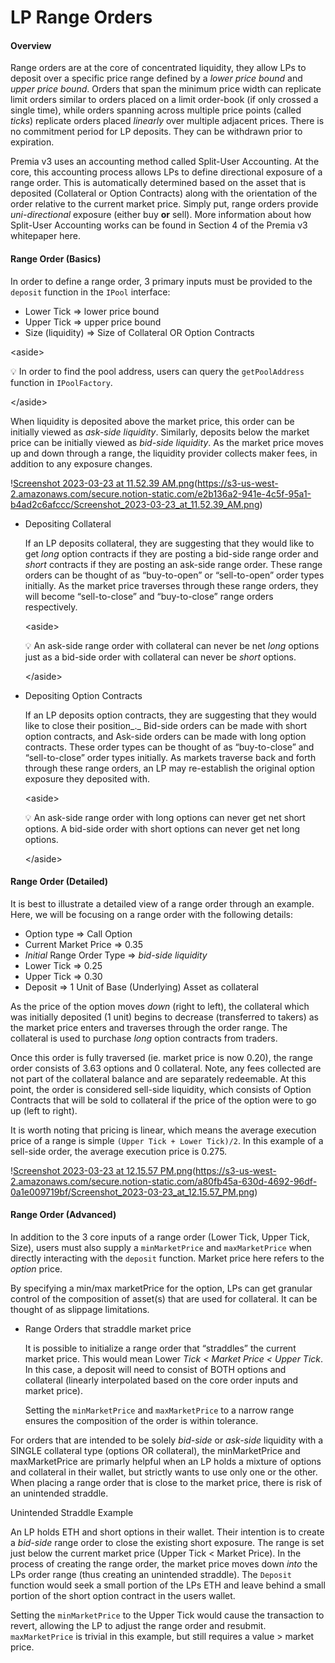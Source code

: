 # LP Range Orders

#### Overview

Range orders are at the core of concentrated liquidity, they allow LPs to deposit over a specific price range defined by a _lower price bound_ and _upper price bound_. Orders that span the minimum price width can replicate limit orders similar to orders placed on a limit order-book (if only crossed a single time), while orders spanning across multiple price points (called _ticks_) replicate orders placed _linearly_ over multiple adjacent prices. There is no commitment period for LP deposits. They can be withdrawn prior to expiration.

Premia v3 uses an accounting method called Split-User Accounting. At the core, this accounting process allows LPs to define directional exposure of a range order. This is automatically determined based on the asset that is deposited (Collateral or Option Contracts) along with the orientation of the order relative to the current market price. Simply put, range orders provide _uni-directional_ exposure (either buy **or** sell). More information about how Split-User Accounting works can be found in Section 4 of the Premia v3 whitepaper here.

#### Range Order (Basics)

In order to define a range order, 3 primary inputs must be provided to the `deposit` function in the `IPool` interface:

* Lower Tick ⇒ lower price bound
* Upper Tick ⇒ upper price bound
* Size (liquidity) ⇒ Size of Collateral OR Option Contracts

\<aside>

💡 In order to find the pool address, users can query the `getPoolAddress` function in `IPoolFactory`.

\</aside>

When liquidity is deposited above the market price, this order can be initially viewed as _ask-side liquidity_. Similarly, deposits below the market price can be initially viewed as _bid-side liquidity_. As the market price moves up and down through a range, the liquidity provider collects maker fees, in addition to any exposure changes.

\![Screenshot 2023-03-23 at 11.52.39 AM.png](broken-reference)(https://s3-us-west-2.amazonaws.com/secure.notion-static.com/e2b136a2-941e-4c5f-95a1-b4ad2c6afccc/Screenshot_2023-03-23_at_11.52.39_AM.png)

*   Depositing Collateral

    If an LP deposits collateral, they are suggesting that they would like to get _long_ option contracts if they are posting a bid-side range order and _short_ contracts if they are posting an ask-side range order. These range orders can be thought of as “buy-to-open” or “sell-to-open” order types initially. As the market price traverses through these range orders, they will become “sell-to-close” and “buy-to-close” range orders respectively.

    \<aside>

    💡 An ask-side range order with collateral can never be net _long_ options just as a bid-side order with collateral can never be _short_ options.

    \</aside>
*   Depositing Option Contracts

    If an LP deposits option contracts, they are suggesting that they would like to close their position_._ Bid-side orders can be made with short option contracts, and Ask-side orders can be made with long option contracts. These order types can be thought of as “buy-to-close” and “sell-to-close” order types initially. As markets traverse back and forth through these range orders, an LP may re-establish the original option exposure they deposited with.

    \<aside>

    💡 An ask-side range order with long options can never get net short options. A bid-side order with short options can never get net long options.

    \</aside>

#### Range Order (Detailed)

It is best to illustrate a detailed view of a range order through an example. Here, we will be focusing on a range order with the following details:

* Option type ⇒ Call Option
* Current Market Price ⇒ 0.35
* _Initial_ Range Order Type ⇒ _bid-side liquidity_
* Lower Tick ⇒ 0.25
* Upper Tick ⇒ 0.30
* Deposit ⇒ 1 Unit of Base (Underlying) Asset as collateral

As the price of the option moves _down_ (right to left), the collateral which was initially deposited (1 unit) begins to decrease (transferred to takers) as the market price enters and traverses through the order range. The collateral is used to purchase _long_ option contracts from traders.

Once this order is fully traversed (ie. market price is now 0.20), the range order consists of 3.63 options and 0 collateral. Note, any fees collected are not part of the collateral balance and are separately redeemable. At this point, the order is considered sell-side liquidity, which consists of Option Contracts that will be sold to collateral if the price of the option were to go up (left to right).

It is worth noting that pricing is linear, which means the average execution price of a range is simple `(Upper Tick + Lower Tick)/2`. In this example of a sell-side order, the average execution price is 0.275.

\![Screenshot 2023-03-23 at 12.15.57 PM.png](broken-reference)(https://s3-us-west-2.amazonaws.com/secure.notion-static.com/a80fb45a-630d-4692-96df-0a1e009719bf/Screenshot_2023-03-23_at_12.15.57_PM.png)

#### Range Order (Advanced)

In addition to the 3 core inputs of a range order (Lower Tick, Upper Tick, Size), users must also supply a `minMarketPrice` and `maxMarketPrice` when directly interacting with the `deposit` function. Market price here refers to the _option_ price.

By specifying a min/max marketPrice for the option, LPs can get granular control of the composition of asset(s) that are used for collateral. It can be thought of as slippage limitations.

*   Range Orders that straddle market price

    It is possible to initialize a range order that “straddles” the current market price. This would mean Lower _Tick < Market Price < Upper Tick_. In this case, a deposit will need to consist of BOTH options and collateral (linearly interpolated based on the core order inputs and market price).

    Setting the `minMarketPrice` and `maxMarketPrice` to a narrow range ensures the composition of the order is within tolerance.

For orders that are intended to be solely _bid-side_ or _ask-side_ liquidity with a SINGLE collateral type (options OR collateral), the minMarketPrice and maxMarketPrice are primarly helpful when an LP holds a mixture of options and collateral in their wallet, but strictly wants to use only one or the other. When placing a range order that is close to the market price, there is risk of an unintended straddle.

Unintended Straddle Example

An LP holds ETH and short options in their wallet. Their intention is to create a _bid-side_ range order to close the existing short exposure. The range is set just below the current market price (Upper Tick < Market Price). In the process of creating the range order, the market price moves down _into_ the LPs order range (thus creating an unintended straddle). The `Deposit` function would seek a small portion of the LPs ETH and leave behind a small portion of the short option contract in the users wallet.

Setting the `minMarketPrice` to the Upper Tick would cause the transaction to revert, allowing the LP to adjust the range order and resubmit. `maxMarketPrice` is trivial in this example, but still requires a value > market price.
